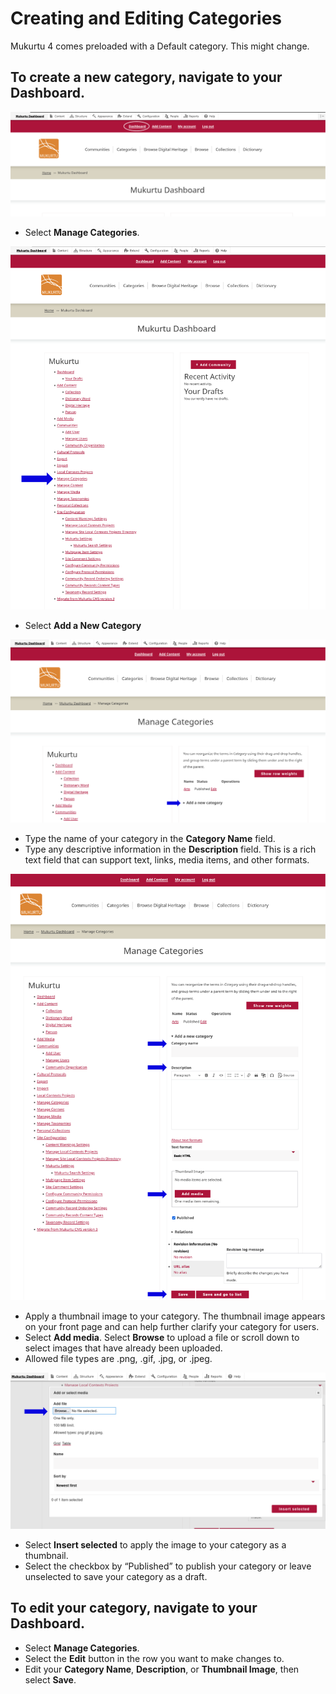 # Creating and Editing Categories

Mukurtu 4 comes preloaded with a Default category. This might change.

## To create a new category, navigate to your Dashboard. 

![Dashboard](../embeds/categories1.PNG)

- Select **Manage Categories**. 

![Manage Categories](../embeds/categories2.PNG)

- Select **Add a New Category**

![Add New Category](../embeds/categories3.PNG)

- Type the name of your category in the **Category Name** field.  
- Type any descriptive information in the **Description** field. This is a rich text field that can support text, links, media items, and other formats. 

![Adding a New Category](../embeds/categories4.PNG)

- Apply a thumbnail image to your category. The thumbnail image appears on your front page and can help further clarify your category for users. 
- Select **Add media**. Select **Browse** to upload a file or scroll down to select images that have already been uploaded.  
- Allowed file types are .png, .gif, .jpg, or .jpeg. 

![Add a Thumbnail Image](../embeds/categories5.PNG)

- Select **Insert selected** to apply the image to your category as a thumbnail. 
- Select the checkbox by “Published” to publish your category or leave unselected to save your category as a draft. 

## To edit your category, navigate to your Dashboard.  

- Select **Manage Categories**. 
- Select the **Edit** button in the row you want to make changes to. 
- Edit your **Category Name**, **Description**, or **Thumbnail Image**, then select **Save**.